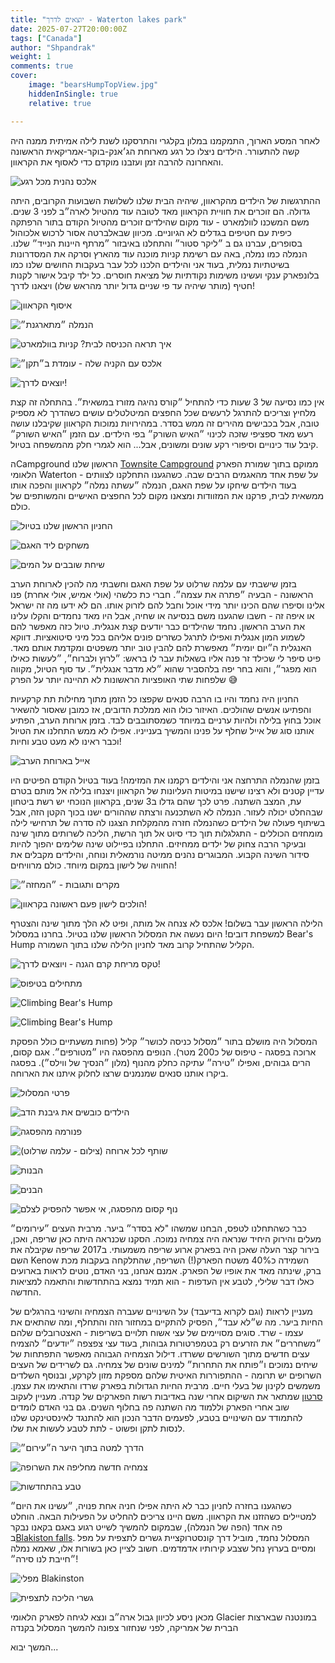 ```yaml
---
title: "יוצאים לדרך - Waterton lakes park"
date: 2025-07-27T20:00:00Z
tags: ["Canada"]
author: "Shpandrak"
weight: 1
comments: true
cover:
    image: "bearsHumpTopView.jpg"
    hiddenInSingle: true
    relative: true

---
```


לאחר המסע הארוך,  התמקמנו במלון בקלגרי והתרסקנו לשנת לילה אמיתית ממנה היה קשה להתעורר. הילדים ניצלו כל רגע מארוחת הג׳אנק-בוקר-אמריקאית הראשונה והאחרונה להרבה זמן ועזבנו מוקדם כדי לאסוף את הקראוון.

![אלכס נהנית מכל רגע](alexWaffle.jpg "אלכס נהנית מכל רגע")

ההתרגשות של הילדים מהקראוון, שיהיה הבית שלנו לשלושת השבועות הקרובים, היתה גדולה. הם זוכרים את חוויית הקראוון מאד לטובה עוד מהטיול לארה״ב לפני 3 שנים.  משם המשכנו לוולמארט - עוד מקום שהילדים זוכרים מהטיול הקודם בתור הרפתקה כיפית עם חטיפים בגדלים לא הגיוניים. מכיוון שבאלברטה אסור לרכוש אלכוהול בסופרים, עברנו גם ב ״ליקר סטור״ והתחלנו באיבזור ״מרתף היינות הנייד״ שלנו. הנמלה כמו נמלה, באה עם רשימת קניות מוכנה עוד מהארץ וסרקה את המסדרונות בשיטתיות נמלית, בעוד אני והילדים הלכנו לכל עבר בעקבות החושים שלנו כמו בלונפארק ענקי ועשינו משימות נקודתיות של מציאת חוסרים. כל ילד קיבל אישור לקנות חטיף (מותר שיהיה עד פי שניים גדול יותר מהראש שלו) ויצאנו לדרך!

![איסוף הקראוון](motorHome1.jpg "איסוף הקראוון")

![הנמלה ״מתארגנת״](liquerStore.jpg "הנמלה ״מתארגנת״")

![איך תראה הכניסה לבית? קניות בוולמארט](wallmartDorMat.jpg "איך תראה הכניסה לבית? קניות בוולמארט")

![אלכס עם הקניה שלה - עומדת ב״תקן״](alexCheetos.jpg "אלכס עם הקניה שלה - עומדת ב״תקן״")

![יוצאים לדרך!](motorHome2.jpg "יוצאים לדרך!")

אין כמו נסיעה של 3 שעות כדי להתחיל ״קורס נהיגה מזורז במשאית״. בהתחלה זה קצת מלחיץ וצריכים להתרגל לרעשים שכל החפצים המיטלטלים עושים כשהדרך לא מספיק טובה, אבל בכבישים מהירים זה ממש בסדר. במהירויות נמוכות הקראוון שקיבלנו עושה רעש מאד ספציפי שזכה לכינוי ״האיש השורק״ בפי הילדים. עם הזמן ״האיש השורק״ קיבל עוד כינויים וסיפורי רקע שונים ומשונים, אבל... הוא לגמרי חלק מהמשפחה בטיול.

הCampground הראשון שלנו  [Townsite Campground](https://parks.canada.ca/pn-np/ab/waterton/activ/camping/townsite-camping) ממוקם בתוך שמורת הפארק הלאומי Waterton על שפת אחד מהאגמים הרבים שבה. כשהגענו התחלקנו לצוותים - בעוד הילדים שיחקו על שפת האגם, הנמלה ״עשתה נמלה״ לקראוון והפכה אותו ממשאית לבית, פרקנו את המזוודות ומצאנו מקום לכל החפצים האישיים והמשותפים של כולם.

![החניון הראשון שלנו בטיול](firstRvSite.jpg "החניון הראשון שלנו בטיול")

![משחקים ליד האגם](lakeside1.jpg "משחקים ליד האגם")

![שיחת שובבים על המים](lakeside2.jpg "שיחת שובבים על המים")

בזמן שישבתי עם עלמה שרלוט על שפת האגם וחשבתי מה להכין לארוחת הערב הראשונה - הבעיה ״פתרה את עצמה״. חברי כת כלשהי (אולי אמיש, אולי אחרת) פנו אלינו וסיפרו שהם הכינו יותר מידי אוכל וחבל להם לזרוק אותו. הם לא ידעו מה זה ישראל או איפה זה - חשבו שהגענו משם בנסיעה או שחיה, אבל היו מאד נחמדים והקלו עלינו את הערב הראשון. נחמד שהילדים כבר יודעים קצת אנגלית. טיול כזה מאפשר להם לשמוע המון אנגלית ואפילו לתרגל כשזרים פונים אליהם בכל מיני סיטואציות. דווקא האנגלית ה״יום יומית״ מאפשרת להם להבין טוב יותר משפטים ומקדמת אותם מאד. פיט סיפר לי שכילד זר פנה אליו בשאלות עבר לו בראש: ״לרוץ ולברוח״, ״לעשות כאילו הוא מפגר״, והוא בחר יפה בלהסביר שהוא ״לא מדבר אנגלית״. עד סוף הטיול, מקווה שלפחות שתי האופציות הראשונות לא תהיינה יותר על הפרק 😅

החניון היה נחמד והיו בו הרבה סנאים שקפצו כל הזמן מתוך מחילות תת קרקעיות והפתיעו אנשים שהולכים. האיזור כולו הוא ממלכת הדובים, אז כמובן שאסור להשאיר אוכל בחוץ בלילה ולהיות ערניים במיוחד כשמסתובבים לבד. בזמן ארוחת הערב, הפתיע אותנו סוג של אייל שחלף על פנינו והמשיך בענייניו. אפילו לא ממש התחלנו את הטיול וכבר ראינו לא מעט טבע וחיות!

![אייל בארוחת הערב](deerDinner.jpg "אייל בארוחת הערב")

בזמן שהנמלה התרחצה אני והילדים רקמנו את המזימה! בעוד בטיול הקודם הפיטים היו עדיין קטנים ולא רצינו שישנו במיטות העליונות של הקראוון ויצנחו בלילה אל מותם בטרם עת, המצב השתנה. פרט לכך שהם גדלו ב3 שנים, בקראוון הנוכחי יש רשת ביטחון שבהחלט יכולה לעזור. הנמלה לא השתכנעה ורצתה שההורים ישנו בכוך הקטן הזה, אבל בשיתוף פעולה של הילדים כשהנמלה חזרה מהמקלחת הצגנו לה סדרה של תרחישי לילה מומחזים הכוללים - התגלגלות תוך כדי סיוט אל תוך הרשת, הליכה לשרותים מתוך שינה ובעיקר הרבה צחוק של ילדים ממחיזים. התחלנו בפיילוט שינה שלימים יהפוך להיות סידור השינה הקבוע. המבוגרים נהנים ממיטה נורמאלית ונוחה, והילדים מקבלים את החוויה של לישון במקום מיוחד. כולם מרוויחים!

![מקרים ותגובות - ״המחזה״](sleepingRV1.jpg "מקרים ותגובות - ״המחזה״")

![הולכים לישון פעם ראשונה בקראוון!](sleepingRV2.jpg "הולכים לישון פעם ראשונה בקראוון!")

הלילה הראשון עבר בשלום! אלכס לא צנחה אל מותה, ופיט לא הלך מתוך שינה והצטרף למשפחת דובים! היום נעשה את המסלול הראשון שלנו בטיול. בחרנו במסלול Bear's Hump הקליל שהתחיל קרוב מאד לחניון הלילה שלנו בתוך השמורה.

![טקס מריחת קרם הגנה - ויוצאים לדרך!](sunscreen.jpg "טקס מריחת קרם הגנה - ויוצאים לדרך!")

![מתחילים בטיפוס](bearHumpClimb1.jpg "מתחילים בטיפוס")

![Climbing Bear's Hump](bearHumpClimb2.jpg)

![Climbing Bear's Hump](bearHumpClimb3.jpg)

המסלול היה מושלם בתור ״מסלול כניסה לכושר״ קליל (פחות משעתיים כולל הפסקת ארוכה בפסגה - טיפוס של כ200 מטר). הנופים מהפסגה היו ״מטורפים״. אגם קסום, הרים גבוהים, ואפילו ״טירה״ עתיקה כחלק מהנוף (מלון ״הנסיך של ווילס״). בפסגה ביקרו אותנו סנאים שמנמנים שרצו לחלוק איתנו את הארוחה.

![פרטי המסלול](bearHumpStats.jpg "פרטי המסלול")

![הילדים כובשים את גיבנת הדב](bearHumpKids.jpg "הילדים כובשים את גיבנת הדב")

![פנורמה מהפסגה](bearHumppanorama.jpg "פנורמה מהפסגה")

![שותף לכל ארוחה (צילום - עלמה שרלוט)](bearHumpsSuirrel.jpg "שותף לכל ארוחה (צילום - עלמה שרלוט)")

![הבנות](bearHumpGirls.jpg "הבנות")

![הבנים](bearHumpBoys.jpg "הבנים")

![נוף קסום מהפסגה, אי אפשר להפסיק לצלם](bearsHumpTopView.jpg "נוף קסום מהפסגה, אי אפשר להפסיק לצלם")

כבר כשהתחלנו לטפס, הבחנו שמשהו "לא בסדר״ ביער. מרבית העצים ״עירומים״ מעלים והירוק היחיד שנראה היה צמחיה נמוכה. הסקנו שכנראה היתה כאן שריפה, ואכן, בירור קצר העלה שאכן היה בפארק ארוע שריפה משמעותי. ב2017 שריפה שקיבלה את השם Kenow השמידה כ40% משטח הפארק(!) השריפה, שהתלקחה בעקבות מכת ברק, שינתה מאד את אופיו של הפארק. אמנם אנחנו, בני האדם, נוטים לראות בארועים כאלו דבר שלילי, לטבע אין העדפות - הוא תמיד נמצא בהתחדשות והתאמה למציאות החדשה.

מעניין לראות (וגם לקרוא בדיעבד) על השינויים שעברה הצמחיה והשינוי בהרגלים של החיות ביער. מה ש״לא עבד״, הפסיק להתקיים במחזור הזה והתחלף, ומה שהתאים את עצמו - שרד.  סוגים מסויימים של עצי אשוח תלויים בשריפות - האצטרובלים שלהם ״משחררים״ את הזרעים רק בטמפרטורות גבוהות, בעוד עצי צפצפה ״יודעים״ להצמיח עצים חדשים מתוך השורשים ששרדו. דילול הצמחיה הגבוהה מאפשר התפתחות של שיחים נמוכים ו״פותח את התחרות״ למינים שונים של צמחיה. גם לשרידים של העצים השרופים יש תרומה - ההתפוררות האיטית שלהם מספקת מזון לקרקע, ובנוסף השלדים משמשים לקינון של בעלי חיים. מרבית החיות הגדולות בפארק שרדו והתאימו את עצמן. [סרטון](https://www.youtube.com/watch?v=lUtq9WHAWKI) שמתאר את השיקום אחרי שנה באדיבות רשות הפארקים של קנדה. מעניין לעקוב שוב אחרי הפארק וללמוד מה השתנה פה בחלוף השנים. גם בני האדם לומדים להתמודד עם השינויים בטבע, לפעמים הדבר הנכון הוא להתנגד לאינסטינקט שלנו לנסות לתקן ופשוט - לתת לטבע לעשות את שלו.

![הדרך למטה בתוך היער ה״עירום״](bearHumpWayDown1.jpg "הדרך למטה בתוך היער ה״עירום״")

![צמחיה חדשה מחליפה את השרופה](bearHumpWayDown2.jpg "צמחיה חדשה מחליפה את השרופה")

![טבע בהתחדשות](burntTree.jpg "טבע בהתחדשות")

כשהגענו בחזרה לחניון כבר לא היתה אפילו חניה אחת פנויה, ״עשינו את היום״ למטיילים כשהזזנו את הקראוון. משם היינו צריכים להחליט על הפעילות הבאה. הוחלט פה אחד (הפה של הנמלה), שבמקום להמשיך לשייט רגוע באגם בקאנו נבקר ב[Blakiston falls](https://www.alltrails.com/trail/canada/alberta/blakiston-falls-trail). המסלול נחמד, מוביל דרך קונסטרוקציית גשרים לתצפית על מפל ומסיים בערוץ נחל שצבע קירותיו אדמדמים. חשוב לציין כאן בשורות אלו, שאמא נמלה ״חייבת לנו סירה״!

![מפלי Blakinston](blakinston1.jpg "מפלי Blakinston")

![גשרי הליכה לתצפית](blakinston2.jpg "גשרי הליכה לתצפית")

מכאן ניסע לכיוון גבול ארה״ב ונצא לגיחה לפארק הלאומי Glacier במונטנה שבארצות הברית של אמריקה, לפני שנחזור צפונה להמשך המסלול בקנדה

המשך יבוא...